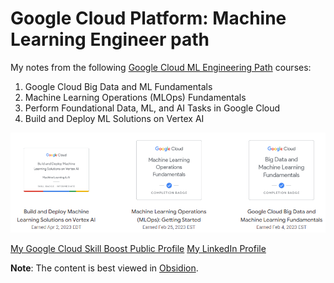 # Google Cloud Platform: Machine Learning Engineer path 

My notes from the following [Google Cloud ML Engineering Path](https://www.cloudskillsboost.google/paths/17) courses:
1. Google Cloud Big Data and ML Fundamentals
2. Machine Learning Operations (MLOps) Fundamentals
3. Perform Foundational Data, ML, and AI Tasks in Google Cloud
4. Build and Deploy ML Solutions on Vertex AI

![images/gcp.png](images/gcp.png)

[My Google Cloud Skill Boost Public Profile](https://www.cloudskillsboost.google/public_profiles/d85f8295-b522-4522-964c-f0fcf9375090)
[My LinkedIn Profile](https://www.linkedin.com/in/muhammad-yaseen-aftab/)

**Note**: The content is best viewed in [Obsidion](https://obsidian.md/).
